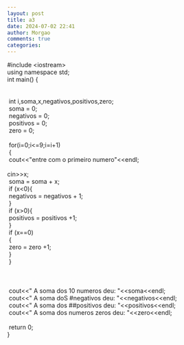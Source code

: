 ```yaml
---
layout: post
title: a3
date: 2024-07-02 22:41
author: Morgao
comments: true
categories: 
---
```

#include &lt;iostream&gt;<br />
using namespace std;<br />
int main() {<br />
<span style="white-space: pre;"> </span><br />
<span style="white-space: pre;"> </span><br />
<span style="white-space: pre;"> </span>int i,soma,x,negativos,positivos,zero;<br />
<span style="white-space: pre;"> </span>soma = 0;<br />
<span style="white-space: pre;"> </span>negativos = 0;<br />
<span style="white-space: pre;"> </span>positivos = 0;<br />
<span style="white-space: pre;"> </span>zero = 0;<br />
<br />
<span style="white-space: pre;"> </span>for(i=0;i&lt;=9;i=i+1)<br />
<span style="white-space: pre;"> </span>{<br />
<span style="white-space: pre;">  </span>cout&lt;&lt;"entre com o primeiro numero"&lt;&lt;endl;<br />
<span style="white-space: pre;">  </span>cin&gt;&gt;x;<br />
<span style="white-space: pre;">  </span>soma = soma + x;<br />
<span style="white-space: pre;">     </span>if (x&lt;0){<br />
<span style="white-space: pre;">    </span>negativos = negativos + 1;<br />
<span style="white-space: pre;">   </span>}<br />
<span style="white-space: pre;">   </span>if (x&gt;0){<br />
<span style="white-space: pre;">    </span>positivos = positivos +1;<br />
<span style="white-space: pre;">   </span>}<br />
<span style="white-space: pre;">   </span>if (x==0)<br />
<span style="white-space: pre;">   </span>{<br />
<span style="white-space: pre;">    </span>zero = zero +1;<br />
<span style="white-space: pre;">   </span>}<br />
<span style="white-space: pre;"> </span>}<br />
<br />
<span style="white-space: pre;"> </span><br />
<span style="white-space: pre;"> </span><br />
<span style="white-space: pre;">   </span>cout&lt;&lt;" A soma dos 10 numeros deu: "&lt;&lt;soma&lt;&lt;endl;<br />
<span style="white-space: pre;">   </span>cout&lt;&lt;" A soma doS #negativos deu: "&lt;&lt;negativos&lt;&lt;endl;<br />
<span style="white-space: pre;">   </span>cout&lt;&lt;" A soma dos ##positivos deu: "&lt;&lt;positivos&lt;&lt;endl;<br />
<span style="white-space: pre;">   </span>cout&lt;&lt;" A soma dos numeros zeros deu: "&lt;&lt;zero&lt;&lt;endl;<br />
<span style="white-space: pre;"> </span><br />
<span style="white-space: pre;"> </span>return 0;<br />
}
